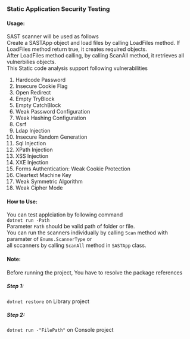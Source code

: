 ### Static Application Security Testing  
#### Usage:
SAST scanner will be used as follows
<br/>Create a SASTApp object and load files by calling LoadFiles method. If LoadFiles method return true, it creates required objects.
<br/>After LoadFiles method calling, by calling ScanAll method, it retrieves all vulnerbilies objects.
<br/>This Static code analysis support following vulnerabilities
<ol>
  <li>Hardcode Password</li>
  <li>Insecure Cookie Flag</li>
  <li>Open Redirect</li>
  <li>Empty TryBlock</li>
  <li>Empty CatchBlock</li>
  <li>Weak Password Configuration</li>
  <li>Weak Hashing Configuration</li>
  <li>Csrf</li>
  <li>Ldap Injection</li>
  <li>Insecure Random Generation</li>
  <li>Sql Injection</li>
  <li>XPath Injection</li>
  <li>XSS Injection</li>
  <li>XXE Injection</li>
  <li>Forms Authentication: Weak Cookie Protection</li>
  <li>Cleartext Machine Key</li>
  <li>Weak Symmetric Algorithm</li>
  <li>Weak Cipher Mode</li>
</ol>

#### How to Use:</br>
You can test applciation by following command</br>
`dotnet run -Path`</br>
Parameter `Path` should be valid path of folder or file.</br>
You can run the scanners individually by calling `Scan` method with paramater of `Enums.ScannerType` or  
all sccanners by calling `ScanAll` method in `SASTApp` class.

#### Note:
Before running the project, You have to resolve the package references
##### Step 1:
`dotnet restore` on Library project
##### Step 2:
`dotnet run -"FilePath"` on Console project
